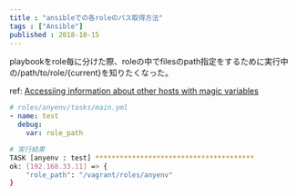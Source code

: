 ```yaml
---
title : "ansibleでの各roleのパス取得方法"
tags : ["Ansible"]
published : 2018-10-15
---
```


playbookをrole毎に分けた際、roleの中でfilesのpath指定をするために実行中の/path/to/role/{current}を知りたくなった。

ref: [Accessiing information about other hosts with magic variables](https://docs.ansible.com/ansible/latest/user_guide/playbooks_variables.html#accessing-information-about-other-hosts-with-magic-variables)
<!--more-->

```yaml
# roles/anyenv/tasks/main.yml
- name: test
  debug:
    var: role_path
```

```bash
# 実行結果
TASK [anyenv : test] ***************************************
ok: [192.168.33.11] => {
    "role_path": "/vagrant/roles/anyenv"
}
```
